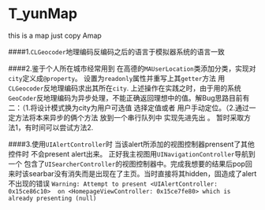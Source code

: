 # T_yunMap
this is a map just copy Amap

####1.`CLGeocoder`地理编码反编码之后的语言于模拟器系统的语言一致


####2.鉴于个人所在城市经常用到 在高德的`MAUserLocation`类添加分类，实现对`city`定义成`@property`。 设置为`readonly`属性并重写上其`getter`方法 用`CLGeocoder`反地理编码求出其所在`city`.
  上述操作在实践之时，由于用的系统`GeoCoder`反地理编码为异步处理，不能正确返回理想中的值。解Bug思路目前有二：（1.将设计模式换为city为用户可选值 选择定值或者 用户手动定位。（2.通过一定方法将本来异步的俩个方法 放到一个串行队列中 实现先进先出 。 暂时采取方法1，有时间可以尝试方法2.
  
####3.使用`UIAlertController`时 当该alert所添加的视图控制器prensent了其他控件时  不会present alert出来。 正好我主视图用`UINavigationController`导航到一个 包含了`UISearcherController`的视图控制器中。完成我想要的结果后pop回来时该searbar没有消失而是出现在了主页。当时直接将其hidden，固造成了alert不出现的错误 
`Warning: Attempt to present <UIAlertController: 0x15ce86c10>  on <HomepageViewController: 0x15ce7fe80> which is already presenting (null)`